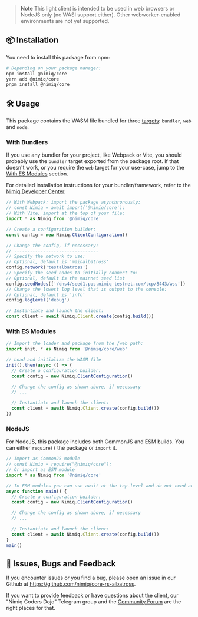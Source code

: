 > **Note**
> This light client is intended to be used in web browsers or NodeJS only (no WASI support either). Other webworker-enabled environments are not yet supported.

## 📦 Installation

You need to install this package from npm:

```sh
# Depending on your package manager:
npm install @nimiq/core
yarn add @nimiq/core
pnpm install @nimiq/core
```

## 🛠️ Usage

This package contains the WASM file bundled for three [targets](https://rustwasm.github.io/wasm-pack/book/commands/build.html#target): `bundler`, `web` and `node`.

### With Bundlers

If you use any bundler for your project, like Webpack or Vite, you should probably use the `bundler` target exported from the package root. If that doesn't work, or you require the `web` target for your use-case, jump to the [With ES Modules](#with-es-modules) section.

For detailed installation instructions for your bundler/framework, refer to the [Nimiq Developer Center](/web-client/installation).

```js
// With Webpack: import the package asynchronously:
// const Nimiq = await import('@nimiq/core');
// With Vite, import at the top of your file:
import * as Nimiq from '@nimiq/core'

// Create a configuration builder:
const config = new Nimiq.ClientConfiguration()

// Change the config, if necessary:
// --------------------------------
// Specify the network to use:
// Optional, default is 'mainalbatross'
config.network('testalbatross')
// Specify the seed nodes to initially connect to:
// Optional, default is the mainnet seed list
config.seedNodes(['/dns4/seed1.pos.nimiq-testnet.com/tcp/8443/wss'])
// Change the lowest log level that is output to the console:
// Optional, default is 'info'
config.logLevel('debug')

// Instantiate and launch the client:
const client = await Nimiq.Client.create(config.build())
```

### With ES Modules

```js
// Import the loader and package from the /web path:
import init, * as Nimiq from '@nimiq/core/web'

// Load and initialize the WASM file
init().then(async () => {
  // Create a configuration builder:
  const config = new Nimiq.ClientConfiguration()

  // Change the config as shown above, if necessary
  // ...

  // Instantiate and launch the client:
  const client = await Nimiq.Client.create(config.build())
})
```

### NodeJS

For NodeJS, this package includes both CommonJS and ESM builds. You can either `require()` the package or `import` it.

```js
// Import as CommonJS module
// const Nimiq = require("@nimiq/core");
// Or import as ESM module
import * as Nimiq from '@nimiq/core'

// In ESM modules you can use await at the top-level and do not need an async wrapper function.
async function main() {
  // Create a configuration builder:
  const config = new Nimiq.ClientConfiguration()

  // Change the config as shown above, if necessary
  // ...

  // Instantiate and launch the client:
  const client = await Nimiq.Client.create(config.build())
}
main()
```

## 🐛 Issues, Bugs and Feedback

If you encounter issues or you find a bug, please open an issue in our Github at https://github.com/nimiq/core-rs-albatross.

If you want to provide feedback or have questions about the client, our "Nimiq Coders Dojo" Telegram group and the [Community Forum](https://forum.nimiq.community/) are the right places for that.
